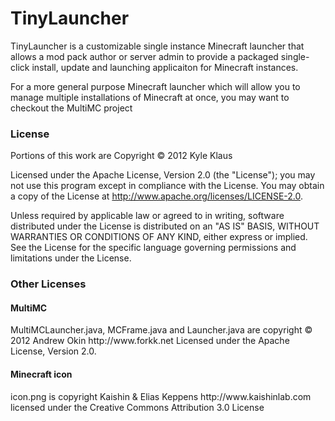 <h1>TinyLauncher</h1>
<p>TinyLauncher is a customizable single instance Minecraft launcher that allows a mod pack author or server admin to provide a packaged single-click install, update and launching applicaiton for Minecraft instances.</p>
<p>For a more general purpose Minecraft launcher which will allow you to manage multiple installations of Minecraft at once, you may want to checkout the MultiMC project</p>

<h3>License</h3>
<p>Portions of this work are Copyright &copy; 2012 Kyle Klaus</p>
<p>Licensed under the Apache License, Version 2.0 (the "License"); you may not use this program except in compliance with the License. You may obtain a copy of the License at <a href="http://www.apache.org/licenses/LICENSE-2.0">http://www.apache.org/licenses/LICENSE-2.0</a>.</p>
<p>Unless required by applicable law or agreed to in writing, software distributed under the License is distributed on an "AS IS" BASIS, WITHOUT WARRANTIES OR CONDITIONS OF ANY KIND, either express or implied. See the License for the specific language governing permissions and limitations under the License.</p>

<h3>Other Licenses</h3>
<h4>MultiMC</h4>
<p>MultiMCLauncher.java, MCFrame.java and Launcher.java are copyright &copy; 2012 Andrew Okin http://www.forkk.net Licensed under the Apache License, Version 2.0.</p>
<h4>Minecraft icon</h4>
<p>icon.png is copyright Kaishin & Elias Keppens http://www.kaishinlab.com licensed under the Creative Commons Attribution 3.0 License
